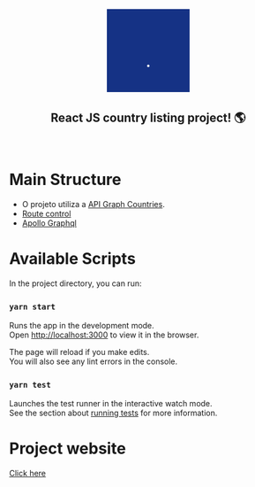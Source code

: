<div align="center">
  <img src="./src/public/world.gif" height="150" alt="React JS country" />

  ## React JS country listing project! 🌎
</div>

<br>

# Main Structure
- O projeto utiliza a [API Graph Countries](https://github.com/lennertVanSever/graphcountries).
- [Route control](https://reactrouter.com/web/guides/quick-start)
- [Apollo Graphql](https://www.apollographql.com/docs/react/)

# Available Scripts
In the project directory, you can run:

### `yarn start`

Runs the app in the development mode.<br />
Open [http://localhost:3000](http://localhost:3000) to view it in the browser.

The page will reload if you make edits.<br />
You will also see any lint errors in the console.

### `yarn test`

Launches the test runner in the interactive watch mode.<br />
See the section about [running tests](https://facebook.github.io/create-react-app/docs/running-tests) for more information.

# Project website
[Click here](https://softplan-countries.herokuapp.com/)
